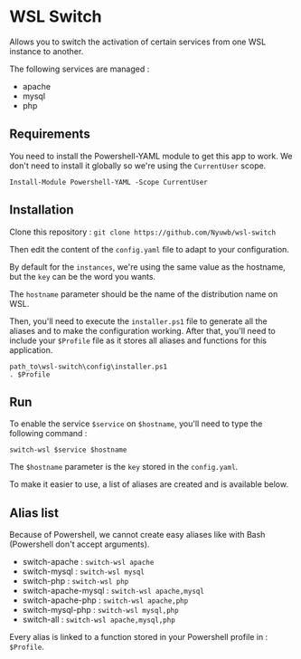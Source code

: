 # WSL Switch

Allows you to switch the activation of certain services from one WSL instance to another.

The following services are managed :

- apache
- mysql
- php

## Requirements

You need to install the Powershell-YAML module to get this app to work.
We don't need to install it globally so we're using the `CurrentUser` scope.

```
Install-Module Powershell-YAML -Scope CurrentUser
```

## Installation

Clone this repository : `git clone https://github.com/Nyuwb/wsl-switch`

Then edit the content of the `config.yaml` file to adapt to your configuration.

By default for the `instances`, we're using the same value as the hostname, but the `key` can be the word you wants.

The `hostname` parameter should be the name of the distribution name on WSL.

Then, you'll need to execute the `installer.ps1` file to generate all the aliases and to make the configuration working.
After that, you'll need to include your `$Profile` file as it stores all aliases and functions for this application.

```
path_to\wsl-switch\config\installer.ps1
. $Profile
```

## Run

To enable the service `$service` on `$hostname`, you'll need to type the following command :

```
switch-wsl $service $hostname
```

The `$hostname` parameter is the `key` stored in the `config.yaml`.

To make it easier to use, a list of aliases are created and is available below.

## Alias list

Because of Powershell, we cannot create easy aliases like with Bash (Powershell don't accept arguments).

- switch-apache : `switch-wsl apache`
- switch-mysql : `switch-wsl mysql`
- switch-php : `switch-wsl php`
- switch-apache-mysql : `switch-wsl apache,mysql`
- switch-apache-php : `switch-wsl apache,php`
- switch-mysql-php : `switch-wsl mysql,php`
- switch-all : `switch-wsl apache,mysql,php`

Every alias is linked to a function stored in your Powershell profile in : `$Profile`.  
